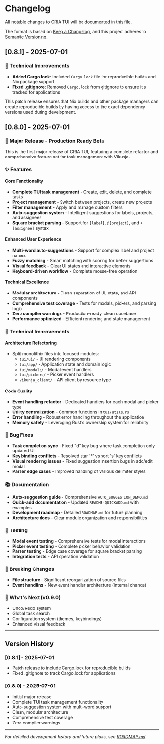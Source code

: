 # Changelog

All notable changes to CRIA TUI will be documented in this file.

The format is based on [Keep a Changelog](https://keepachangelog.com/en/1.0.0/),
and this project adheres to [Semantic Versioning](https://semver.org/spec/v2.0.0.html).

## [0.8.1] - 2025-07-01

### 🔧 Technical Improvements
- **Added Cargo.lock**: Included `Cargo.lock` file for reproducible builds and Nix package support
- **Fixed .gitignore**: Removed `Cargo.lock` from gitignore to ensure it's tracked for applications

This patch release ensures that Nix builds and other package managers can create reproducible builds by having access to the exact dependency versions used during development.

## [0.8.0] - 2025-07-01

### 🎉 Major Release - Production Ready Beta

This is the first major release of CRIA TUI, featuring a complete refactor and comprehensive feature set for task management with Vikunja.

### ✨ Features

#### Core Functionality
- **Complete TUI task management** - Create, edit, delete, and complete tasks
- **Project management** - Switch between projects, create new projects
- **Filter management** - Apply and manage custom filters
- **Auto-suggestion system** - Intelligent suggestions for labels, projects, and assignees
- **Square bracket parsing** - Support for `[label]`, `@[project]`, and `+[assignee]` syntax

#### Enhanced User Experience
- **Multi-word auto-suggestions** - Support for complex label and project names
- **Fuzzy matching** - Smart matching with scoring for better suggestions
- **Visual feedback** - Clear UI states and interactive elements
- **Keyboard-driven workflow** - Complete mouse-free operation

#### Technical Excellence
- **Modular architecture** - Clean separation of UI, state, and API components
- **Comprehensive test coverage** - Tests for modals, pickers, and parsing logic
- **Zero compiler warnings** - Production-ready, clean codebase
- **Performance optimized** - Efficient rendering and state management

### 🔧 Technical Improvements

#### Architecture Refactoring
- Split monolithic files into focused modules:
  - `tui/ui/` - UI rendering components
  - `tui/app/` - Application state and domain logic
  - `tui/modals/` - Modal event handlers
  - `tui/pickers/` - Picker event handlers
  - `vikunja_client/` - API client by resource type

#### Code Quality
- **Event handling refactor** - Dedicated handlers for each modal and picker type
- **Utility centralization** - Common functions in `tui/utils.rs`
- **Error handling** - Robust error handling throughout the application
- **Memory safety** - Leveraging Rust's ownership system for reliability

### 🐛 Bug Fixes
- **Task completion sync** - Fixed "d" key bug where task completion only updated UI
- **Key binding conflicts** - Resolved star '*' vs sort 's' key conflicts
- **Visual rendering issues** - Fixed suggestion insertion bugs in add/edit modal
- **Parser edge cases** - Improved handling of various delimiter styles

### 📚 Documentation
- **Auto-suggestion guide** - Comprehensive `AUTO_SUGGESTION_DEMO.md`
- **Quick-add documentation** - Updated `README-QUICKADD.md` with examples
- **Development roadmap** - Detailed `ROADMAP.md` for future planning
- **Architecture docs** - Clear module organization and responsibilities

### 🧪 Testing
- **Modal event testing** - Comprehensive tests for modal interactions
- **Picker event testing** - Complete picker behavior validation
- **Parser testing** - Edge case coverage for square bracket parsing
- **Integration tests** - API operation validation

### 🔄 Breaking Changes
- **File structure** - Significant reorganization of source files
- **Event handling** - New event handler architecture (internal change)

### 🎯 What's Next (v0.9.0)
- Undo/Redo system
- Global task search
- Configuration system (themes, keybindings)
- Enhanced visual feedback

---

## Version History

### [0.8.1] - 2025-07-01
- Patch release to include Cargo.lock for reproducible builds
- Fixed .gitignore to track Cargo.lock for applications

### [0.8.0] - 2025-07-01
- Initial major release
- Complete TUI task management functionality
- Auto-suggestion system with multi-word support
- Clean, modular architecture
- Comprehensive test coverage
- Zero compiler warnings

---

*For detailed development history and future plans, see [ROADMAP.md](ROADMAP.md)*
